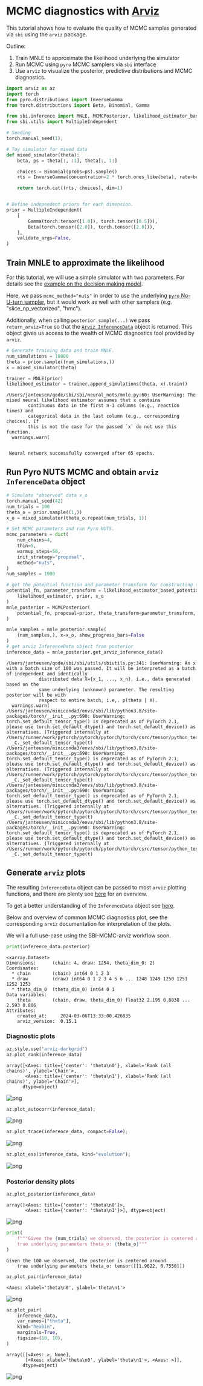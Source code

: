 # MCMC diagnostics with [Arviz](https://python.arviz.org/)

This tutorial shows how to evaluate the quality of MCMC samples generated via `sbi` using the `arviz` package.

Outline:

1. Train MNLE to approximate the likelihood underlying the simulator
2. Run MCMC using `pyro` MCMC samplers via `sbi` interface
3. Use `arviz` to visualize the posterior, predictive distributions and MCMC diagnostics.



```python
import arviz as az
import torch
from pyro.distributions import InverseGamma
from torch.distributions import Beta, Binomial, Gamma

from sbi.inference import MNLE, MCMCPosterior, likelihood_estimator_based_potential
from sbi.utils import MultipleIndependent

# Seeding
torch.manual_seed(1);
```


```python
# Toy simulator for mixed data
def mixed_simulator(theta):
    beta, ps = theta[:, :1], theta[:, 1:]

    choices = Binomial(probs=ps).sample()
    rts = InverseGamma(concentration=2 * torch.ones_like(beta), rate=beta).sample()

    return torch.cat((rts, choices), dim=1)


# Define independent priors for each dimension.
prior = MultipleIndependent(
    [
        Gamma(torch.tensor([1.0]), torch.tensor([0.5])),
        Beta(torch.tensor([2.0]), torch.tensor([2.0])),
    ],
    validate_args=False,
)
```

## Train MNLE to approximate the likelihood

For this tutorial, we will use a simple simulator with two parameters. For details see the [example on the decision making model](https://sbi-dev.github.io/sbi/examples/01_decision_making_model/).

Here, we pass `mcmc_method="nuts"` in order to use the underlying [`pyro` No-U-turn sampler](https://docs.pyro.ai/en/1.8.1/mcmc.html#nuts), but it would work as well with other samplers (e.g. "slice_np_vectorized", "hmc").

Additionally, when calling `posterior.sample(...)` we pass `return_arviz=True` so that the [`Arviz InferenceData`](https://arviz-devs.github.io/arviz/api/generated/arviz.InferenceData.html#arviz.InferenceData) object is returned. This object gives us access to the wealth of MCMC diagnostics tool provided by `arviz`.



```python
# Generate training data and train MNLE.
num_simulations = 10000
theta = prior.sample((num_simulations,))
x = mixed_simulator(theta)

trainer = MNLE(prior)
likelihood_estimator = trainer.append_simulations(theta, x).train()
```

    /Users/janteusen/qode/sbi/sbi/neural_nets/mnle.py:60: UserWarning: The mixed neural likelihood estimator assumes that x contains
            continuous data in the first n-1 columns (e.g., reaction times) and
            categorical data in the last column (e.g., corresponding choices). If
            this is not the case for the passed `x` do not use this function.
      warnings.warn(


     Neural network successfully converged after 65 epochs.

## Run Pyro NUTS MCMC and obtain `arviz InferenceData` object



```python
# Simulate "observed" data x_o
torch.manual_seed(42)
num_trials = 100
theta_o = prior.sample((1,))
x_o = mixed_simulator(theta_o.repeat(num_trials, 1))

# Set MCMC parameters and run Pyro NUTS.
mcmc_parameters = dict(
    num_chains=4,
    thin=5,
    warmup_steps=50,
    init_strategy="proposal",
    method="nuts",
)
num_samples = 1000

# get the potential function and parameter transform for constructing the posterior
potential_fn, parameter_transform = likelihood_estimator_based_potential(
    likelihood_estimator, prior, x_o
)
mnle_posterior = MCMCPosterior(
    potential_fn, proposal=prior, theta_transform=parameter_transform, **mcmc_parameters
)

mnle_samples = mnle_posterior.sample(
    (num_samples,), x=x_o, show_progress_bars=False
)
# get arviz InferenceData object from posterior
inference_data = mnle_posterior.get_arviz_inference_data()

```

    /Users/janteusen/qode/sbi/sbi/utils/sbiutils.py:341: UserWarning: An x with a batch size of 100 was passed. It will be interpreted as a batch of independent and identically
                distributed data X={x_1, ..., x_n}, i.e., data generated based on the
                same underlying (unknown) parameter. The resulting posterior will be with
                respect to entire batch, i.e,. p(theta | X).
      warnings.warn(
    /Users/janteusen/miniconda3/envs/sbi/lib/python3.8/site-packages/torch/__init__.py:690: UserWarning: torch.set_default_tensor_type() is deprecated as of PyTorch 2.1, please use torch.set_default_dtype() and torch.set_default_device() as alternatives. (Triggered internally at /Users/runner/work/pytorch/pytorch/pytorch/torch/csrc/tensor/python_tensor.cpp:453.)
      _C._set_default_tensor_type(t)
    /Users/janteusen/miniconda3/envs/sbi/lib/python3.8/site-packages/torch/__init__.py:690: UserWarning: torch.set_default_tensor_type() is deprecated as of PyTorch 2.1, please use torch.set_default_dtype() and torch.set_default_device() as alternatives. (Triggered internally at /Users/runner/work/pytorch/pytorch/pytorch/torch/csrc/tensor/python_tensor.cpp:453.)
      _C._set_default_tensor_type(t)
    /Users/janteusen/miniconda3/envs/sbi/lib/python3.8/site-packages/torch/__init__.py:690: UserWarning: torch.set_default_tensor_type() is deprecated as of PyTorch 2.1, please use torch.set_default_dtype() and torch.set_default_device() as alternatives. (Triggered internally at /Users/runner/work/pytorch/pytorch/pytorch/torch/csrc/tensor/python_tensor.cpp:453.)
      _C._set_default_tensor_type(t)
    /Users/janteusen/miniconda3/envs/sbi/lib/python3.8/site-packages/torch/__init__.py:690: UserWarning: torch.set_default_tensor_type() is deprecated as of PyTorch 2.1, please use torch.set_default_dtype() and torch.set_default_device() as alternatives. (Triggered internally at /Users/runner/work/pytorch/pytorch/pytorch/torch/csrc/tensor/python_tensor.cpp:453.)
      _C._set_default_tensor_type(t)


## Generate `arviz` plots

The resulting `InferenceData` object can be passed to most `arviz` plotting functions, and there are plenty see [here](https://arviz-devs.github.io/arviz/examples/index.html#) for an overview.

To get a better understanding of the `InferenceData` object see [here](https://arviz-devs.github.io/arviz/schema/schema.html).

Below and overview of common MCMC diagnostics plot, see the corresponding `arviz` documentation for interpretation of the plots.

We will a full use-case using the SBI-MCMC-arviz workflow soon.



```python
print(inference_data.posterior)
```

    <xarray.Dataset>
    Dimensions:      (chain: 4, draw: 1254, theta_dim_0: 2)
    Coordinates:
      * chain        (chain) int64 0 1 2 3
      * draw         (draw) int64 0 1 2 3 4 5 6 ... 1248 1249 1250 1251 1252 1253
      * theta_dim_0  (theta_dim_0) int64 0 1
    Data variables:
        theta        (chain, draw, theta_dim_0) float32 2.195 0.8838 ... 2.593 0.806
    Attributes:
        created_at:     2024-03-06T13:33:00.426835
        arviz_version:  0.15.1


### Diagnostic plots



```python
az.style.use("arviz-darkgrid")
az.plot_rank(inference_data)
```




    array([<Axes: title={'center': 'theta\n0'}, xlabel='Rank (all chains)', ylabel='Chain'>,
           <Axes: title={'center': 'theta\n1'}, xlabel='Rank (all chains)', ylabel='Chain'>],
          dtype=object)




    
![png](15_mcmc_diagnostics_with_arviz_files/15_mcmc_diagnostics_with_arviz_10_1.png)
    



```python
az.plot_autocorr(inference_data);
```


    
![png](15_mcmc_diagnostics_with_arviz_files/15_mcmc_diagnostics_with_arviz_11_0.png)
    



```python
az.plot_trace(inference_data, compact=False);
```


    
![png](15_mcmc_diagnostics_with_arviz_files/15_mcmc_diagnostics_with_arviz_12_0.png)
    



```python
az.plot_ess(inference_data, kind="evolution");
```


    
![png](15_mcmc_diagnostics_with_arviz_files/15_mcmc_diagnostics_with_arviz_13_0.png)
    


### Posterior density plots



```python
az.plot_posterior(inference_data)
```




    array([<Axes: title={'center': 'theta\n0'}>,
           <Axes: title={'center': 'theta\n1'}>], dtype=object)




    
![png](15_mcmc_diagnostics_with_arviz_files/15_mcmc_diagnostics_with_arviz_15_1.png)
    



```python
print(
    f"""Given the {num_trials} we observed, the posterior is centered around
    true underlying parameters theta_o: {theta_o}"""
)
```

    Given the 100 we observed, the posterior is centered around
        true underlying parameters theta_o: tensor([[1.9622, 0.7550]])



```python
az.plot_pair(inference_data)
```




    <Axes: xlabel='theta\n0', ylabel='theta\n1'>




    
![png](15_mcmc_diagnostics_with_arviz_files/15_mcmc_diagnostics_with_arviz_17_1.png)
    



```python
az.plot_pair(
    inference_data,
    var_names=["theta"],
    kind="hexbin",
    marginals=True,
    figsize=(10, 10),
)
```




    array([[<Axes: >, None],
           [<Axes: xlabel='theta\n0', ylabel='theta\n1'>, <Axes: >]],
          dtype=object)




    
![png](15_mcmc_diagnostics_with_arviz_files/15_mcmc_diagnostics_with_arviz_18_1.png)
    



```python

```
